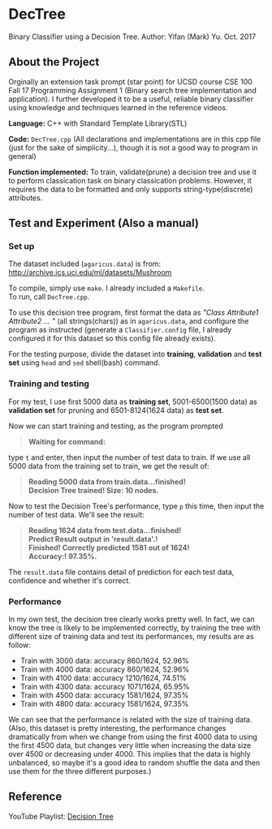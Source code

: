 # DecTree
Binary Classifier using a Decision Tree.
Author: Yifan (Mark) Yu.
Oct. 2017

## About the Project
Orginally an extension task prompt (star point) for UCSD course CSE 100 Fall 17 Programming Assignment 1 (Binary search tree implementation and application). I further developed it to be a useful, reliable binary classifier using knowledge and techniques learned in the reference videos.

**Language:** C++ with Standard Template Library(STL)

**Code:** `DecTree.cpp` (All declarations and implementations are in this cpp file (just for the sake of simplicity...), though it is not a good way to program in general)

**Function implemented:** To train, validate(prune) a decision tree and use it to perform classication task on binary classication problems. However, it requires the data to be formatted and only supports string-type(discrete) attributes.

## Test and Experiment (Also a manual)
### Set up
The dataset included (`agaricus.data`) is from: http://archive.ics.uci.edu/ml/datasets/Mushroom

To compile, simply use `make`. I already included a `Makefile`.  
To run, call `DecTree.cpp`.

To use this decision tree program, first format the data as *"Class Attribute1 Attribute2 ... "* (all strings(chars)) as in `agaricus.data`, and configure the program as instructed (generate a `Classifier.config` file, I already configured it for this dataset so this config file already exists).

For the testing purpose, divide the dataset into **training**, **validation** and **test set** using `head` and `sed` shell(bash) command.

### Training and testing
For my test, I use first 5000 data as **training set**, 5001-6500(1500 data) as **validation set** for pruning and 6501-8124(1624 data) as **test set**.

Now we can start training and testing, as the program prompted 
> **Waiting for command:**

type `t` and enter, then input the number of test data to train. 
If we use all 5000 data from the training set to train, we get the result of: 

> **Reading 5000 data from train.data...finished!**  
**Decision Tree trained! Size: 10 nodes.**

Now to test the Decision Tree's performance, type `p` this time, then input the number of test data. We'll see the result: 
> **Reading 1624 data from test.data...finished!  
Predict Result output in 'result.data'.!  
Finished! Correctly predicted 1581 out of 1624!  
Accuracy:! 97.35\%.**

The `result.data` file contains detail of prediction for each test data, confidence and whether it's correct.

### Performance
In my own test, the decision tree clearly works pretty well. In fact, we can know the tree is likely to be implemented correctly, by training the tree with different size of training data and test its performances, my results are as follow:
- Train with 3000 data: accuracy 860/1624, 52.96%
- Train with 4000 data: accuracy 860/1624, 52.96%
- Train with 4100 data: accuracy 1210/1624, 74.51%
- Train with 4300 data: accuracy 1071/1624, 65.95%
- Train with 4500 data: accuracy 1581/1624, 97.35%
- Train with 4800 data: accuracy 1581/1624, 97.35%

We can see that the performance is related with the size of training data.  
(Also, this dataset is pretty interesting, the performance changes dramatically from when we change from using the first 4000 data to using the first 4500 data, but changes very little when increasing the data size over 4500 or decreasing under 4000. This implies that the data is highly unbalanced, so maybe it's a good idea to random shuffle the data and then use them for the three different purposes.)

## Reference
YouTube Playlist: [Decision Tree](https://www.youtube.com/playlist?list=PLBv09BD7ez_4temBw7vLA19p3tdQH6FYO)
